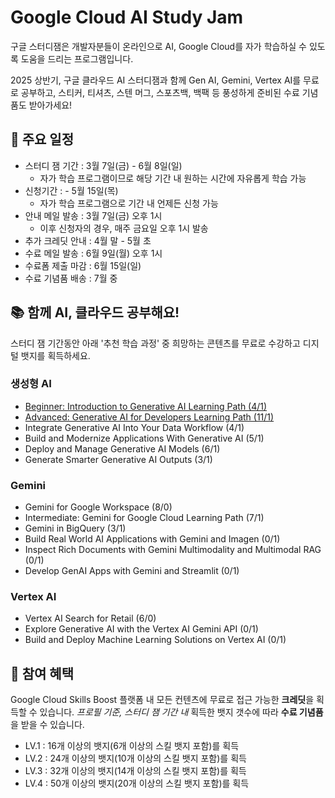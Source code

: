 # Google Cloud AI Study Jam
구글 스터디잼은 개발자분들이 온라인으로 AI, Google Cloud를 자가 학습하실 수 있도록 도움을 드리는 프로그램입니다. 

2025 상반기, 구글 클라우드 AI 스터디잼과 함께 Gen AI, Gemini, Vertex AI를 무료로 공부하고, 스티커, 티셔츠, 스텐 머그, 스포츠백, 백팩 등 풍성하게 준비된 수료 기념품도 받아가세요! 

## 📆 주요 일정
- 스터디 잼 기간 : 3월 7일(금) - 6월 8일(일)
  - 자가 학습 프로그램이므로 해당 기간 내 원하는 시간에 자유롭게 학습 가능
- 신청기간 : - 5월 15일(목)
    - 자가 학습 프로그램으로 기간 내 언제든 신청 가능
- 안내 메일 발송 : 3월 7일(금) 오후 1시
    - 이후 신청자의 경우, 매주 금요일 오후 1시 발송
- 추가 크레딧 안내 : 4월 말 - 5월 초 
- 수료 메일 발송 : 6월 9일(월) 오후 1시
- 수료폼 제출 마감 : 6월 15일(일)
- 수료 기념품 배송 : 7월 중

## 📚 함께 AI, 클라우드 공부해요!
스터디 잼 기간동안 아래 '추천 학습 과정' 중 희망하는 콘텐츠를 무료로 수강하고 디지털 뱃지를 획득하세요. 

### 생성형 AI
- [Beginner: Introduction to Generative AI Learning Path (4/1)](https://www.cloudskillsboost.google/paths/118)
- [Advanced: Generative AI for Developers Learning Path (11/1)](https://www.cloudskillsboost.google/paths/183)
- Integrate Generative AI Into Your Data Workflow (4/1)
- Build and Modernize Applications With Generative AI (5/1)
- Deploy and Manage Generative AI Models (6/1)
- Generate Smarter Generative AI Outputs (3/1)

### Gemini
- Gemini for Google Workspace (8/0)
- Intermediate: Gemini for Google Cloud Learning Path (7/1)
- Gemini in BigQuery (3/1)
- Build Real World AI Applications with Gemini and Imagen (0/1)
- Inspect Rich Documents with Gemini Multimodality and Multimodal RAG (0/1)
- Develop GenAI Apps with Gemini and Streamlit (0/1)

### Vertex AI
- Vertex AI Search for Retail (6/0)
- Explore Generative AI with the Vertex AI Gemini API (0/1)
- Build and Deploy Machine Learning Solutions on Vertex AI (0/1)

## 🥰 참여 혜택
Google Cloud Skills Boost 플랫폼 내 모든 컨텐츠에 무료로 접근 가능한 **크레딧**을 획득할 수 있습니다. 
*프로필 기준, 스터디 잼 기간 내* 획득한 뱃지 갯수에 따라 **수료 기념품**을 받을 수 있습니다.

- LV.1 : 16개 이상의 뱃지(6개 이상의 스킬 뱃지 포함)를 획득
- LV.2 : 24개 이상의 뱃지(10개 이상의 스킬 뱃지 포함)를 획득
- LV.3 : 32개 이상의 뱃지(14개 이상의 스킬 뱃지 포함)를 획득
- LV.4 : 50개 이상의 뱃지(20개 이상의 스킬 뱃지 포함)를 획득

